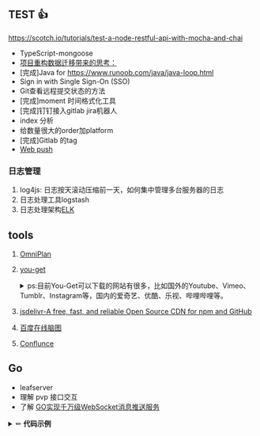 ## TEST :thumbsup:
https://scotch.io/tutorials/test-a-node-restful-api-with-mocha-and-chai

- TypeScript-mongoose
- [项目重构数据迁移带来的思考：](DataBase\MySQL和Mongodb的差异.md)
- [完成]Java for https://www.runoob.com/java/java-loop.html
- Sign in with Single Sign-On (SSO)
- Git查看远程提交状态的方法
- [完成]moment 时间格式化工具
- [完成]钉钉接入gitlab jira机器人
- index 分析
- 给数量很大的order加platform
- [完成]Gitlab 的tag
- [Web push](https://juejin.im/post/6844903614800986120)

### 日志管理
1. log4js: 日志按天滚动压缩前一天，如何集中管理多台服务器的日志
2. 日志处理工具logstash
3. 日志处理架构[ELK](https://www.elastic.co/cn/what-is/elk-stack)

## tools
1. [OmniPlan](https://www.macxin.com/archives/10616.html)
2. [you-get](https://github.com/soimort/you-get) 
    <details>
      <summary>
      ps:目前You-Get可以下载的网站有很多，比如国外的Youtube、Vimeo、Tumblr、Instagram等，国内的爱奇艺、优酷、乐视、哔哩哔哩等。
      </summary>

      ```
      ➜ ~ you-get -o /Users/mxj/Downloads -O 大横按.mp4 'https://v.youku.com/v_show/id_XMTczNDY2NjAzMg\=\=.html'
      ```
    </details>
3. [jsdelivr-A free, fast, and reliable Open Source CDN for npm and GitHub](https://cdn.jsdelivr.net/gh/iicoom/Note@1.0.5/RegExp/image/mobile.png)
4. [百度在线脑图](https://naotu.baidu.com/home)
5. [Conflunce](https://github.com/cptactionhank/docker-atlassian-confluence)

## Go
- leafserver
- 理解 pvp 接口交互
- 了解 [GO实现千万级WebSocket消息推送服务](https://www.imooc.com/learn/1025)


<details>
<summary>✏ <b>代码示例</b></summary>
describe("Customer classifier", () => {
  test("When customer spent more than 500$, should be classified as premium", () => {
    //Arrange
    const customerToClassify = { spent: 505, joined: new Date(), id: 1 };
    const DBStub = sinon.stub(dataAccess, "getCustomer").reply({ id: 1, classification: "regular" });

    //Act
    const receivedClassification = customerClassifier.classifyCustomer(customerToClassify);

    //Assert
    expect(receivedClassification).toMatch("premium");
  });
});
</details>
